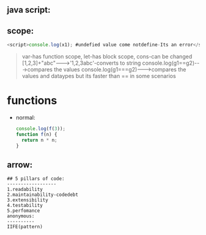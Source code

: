 ## java script:

## scope:

```js
<script>console.log(x1); #undefied value come notdefine-Its an error</script>
```

> var-has function scope,
> let-has block scope,
> cons-can be changed
> [1,2,3]+"abc"--->'1,2,3abc'-converts to string
> console.log(g1==g2)--->compares the values
> console.log(g1===g2)--->compares the values and dataypes but its faster than == in some scenarios

# functions

- normal:

  ```js
  console.log(f(3));
  function f(n) {
    return n * n;
  }
  ```

## arrow:

```const double=(n) =>n*n;
## 5 pillars of code:
------------------
1.readability
2.maintainability-codedebt
3.extensibility
4.testability
5.perfomance
anonymous:
----------
IIFE(pattern)
```
